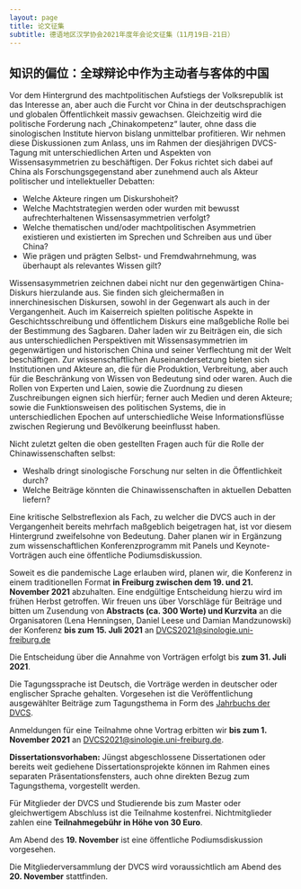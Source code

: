 ```yaml
---
layout: page
title: 论文征集
subtitle: 德语地区汉学协会2021年度年会论文征集（11月19日-21日）
---
```


## 知识的偏位：全球辩论中作为主动者与客体的中国

Vor dem Hintergrund des machtpolitischen Aufstiegs der Volksrepublik ist das Interesse an, aber auch die Furcht vor China in der deutschsprachigen und globalen Öffentlichkeit massiv gewachsen. Gleichzeitig wird die politische Forderung nach „Chinakompetenz“ lauter, ohne dass die sinologischen Institute hiervon bislang unmittelbar profitieren. Wir nehmen diese Diskussionen zum Anlass, uns im Rahmen der diesjährigen DVCS-Tagung mit unterschiedlichen Arten und Aspekten von Wissensasymmetrien zu beschäftigen. Der Fokus richtet sich dabei auf China als Forschungsgegenstand aber zunehmend auch als Akteur politischer und intellektueller Debatten:

- Welche Akteure ringen um Diskurshoheit?
- Welche Machtstrategien werden oder wurden mit bewusst aufrechterhaltenen Wissensasymmetrien verfolgt?
- Welche thematischen und/oder machtpolitischen Asymmetrien existieren und existierten im Sprechen und Schreiben aus und über China?
- Wie prägen und prägten Selbst- und Fremdwahrnehmung, was überhaupt als relevantes Wissen gilt?

Wissensasymmetrien zeichnen dabei nicht nur den gegenwärtigen China-Diskurs hierzulande aus. Sie finden sich gleichermaßen in innerchinesischen Diskursen, sowohl in der Gegenwart als auch in der Vergangenheit. Auch im Kaiserreich spielten politische Aspekte in Geschichtsschreibung und öffentlichem Diskurs eine maßgebliche Rolle bei der Bestimmung des Sagbaren. Daher laden wir zu Beiträgen ein, die sich aus unterschiedlichen Perspektiven mit Wissensasymmetrien im gegenwärtigen und historischen China und seiner Verflechtung mit der Welt beschäftigen. Zur wissenschaftlichen Auseinandersetzung bieten sich Institutionen und Akteure an, die für die Produktion, Verbreitung, aber auch für die Beschränkung von Wissen von Bedeutung sind oder waren. Auch die Rollen von Experten und Laien, sowie die Zuordnung zu diesen Zuschreibungen eignen sich hierfür; ferner auch Medien und deren Akteure; sowie die Funktionsweisen des politischen Systems, die in unterschiedlichen Epochen auf unterschiedliche Weise Informationsflüsse zwischen Regierung und Bevölkerung beeinflusst haben.

Nicht zuletzt gelten die oben gestellten Fragen auch für die Rolle der Chinawissenschaften selbst:

- Weshalb dringt sinologische Forschung nur selten in die Öffentlichkeit durch?
- Welche Beiträge könnten die Chinawissenschaften in aktuellen Debatten liefern?

Eine kritische Selbstreflexion als Fach, zu welcher die DVCS auch in der Vergangenheit bereits mehrfach maßgeblich beigetragen hat, ist vor diesem Hintergrund zweifelsohne von Bedeutung. Daher planen wir in Ergänzung zum wissenschaftlichen Konferenzprogramm mit Panels und Keynote-Vorträgen auch eine öffentliche Podiumsdiskussion.

Soweit es die pandemische Lage erlauben wird, planen wir, die Konferenz in einem traditionellen Format **in Freiburg zwischen dem 19. und 21. November 2021** abzuhalten. Eine endgültige Entscheidung hierzu wird im frühen Herbst getroffen. Wir freuen uns über Vorschläge für Beiträge und bitten um Zusendung von **Abstracts (ca. 300 Worte) und Kurzvita** an die Organisatoren (Lena Henningsen, Daniel Leese und Damian Mandzunowski) der Konferenz **bis zum 15. Juli 2021** an [DVCS2021@sinologie.uni-freiburg.de](mailto:DVCS2021@sinologie.uni-freiburg.de)

Die Entscheidung über die Annahme von Vorträgen erfolgt bis **zum 31. Juli 2021**.

Die Tagungssprache ist Deutsch, die Vorträge werden in deutscher oder englischer Sprache gehalten. Vorgesehen ist die Veröffentlichung ausgewählter Beiträge zum Tagungsthema in Form des [Jahrbuchs der DVCS](http://www.dvcs.eu/publikationen.html).

Anmeldungen für eine Teilnahme ohne Vortrag erbitten wir **bis zum 1. November 2021** an [DVCS2021@sinologie.uni-freiburg.de](mailto:DVCS2021@sinologie.uni-freiburg.de).

**Dissertationsvorhaben:** Jüngst abgeschlossene Dissertationen oder bereits weit gediehene Dissertationsprojekte können im Rahmen eines separaten Präsentationsfensters, auch ohne direkten Bezug zum Tagungsthema, vorgestellt werden.

Für Mitglieder der DVCS und Studierende bis zum Master oder gleichwertigem Abschluss ist die Teilnahme kostenfrei. Nichtmitglieder zahlen eine **Teilnahmegebühr in Höhe von 30 Euro**.

Am Abend des **19. November** ist eine öffentliche Podiumsdiskussion vorgesehen.

Die Mitgliederversammlung der DVCS wird voraussichtlich am Abend des **20. November** stattfinden.
